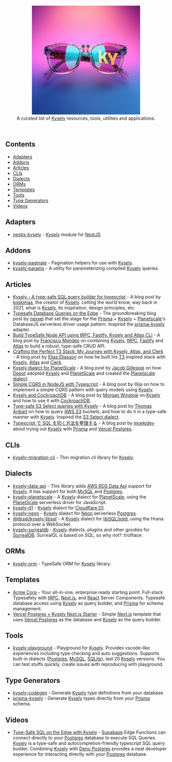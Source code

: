 <p align="center">
  <img src="art.png" />
  <br>
  <span>A curated list of <a href="https://kysely.dev" target="_blank">Kysely</a> resources, tools, utilities and applications.</span>
</p>

<br>

## Contents

- [Adapters](#adapters)
- [Addons](#addons)
- [Articles](#articles)
- [CLIs](#clis)
- [Dialects](#dialects)
- [ORMs](#orms)
- [Templates](#templates)
- [Tools](#tools)
- [Type Generators](#type-generators)
- [Videos](#videos)

## Adapters

- [nestjs-kysely](https://github.com/kazu728/nestjs-kysely) - [Kysely](https://kysely.dev) module for [NestJS](https://nestjs.com/).

## Addons

- [kysely-paginate](https://github.com/charlie-hadden/kysely-paginate) - Pagination helpers for use with [Kysely](https://kysely.dev).
- [kysely-params](https://github.com/jtlapp/kysely-params) - A utility for parameterizing compiled [Kysely](https://kysely.dev) queries.

## Articles

- [Kysely - A type-safe SQL query builder for typescript](https://www.jakso.me/blog/kysely-a-type-safe-sql-query-builder-for-typescript) - A blog post by [koskimas](https://github.com/koskimas), the creator of [Kysely](https://kysely.dev). Letting the world know, way back in 2021, what is [Kysely](https://kysely.dev), its inspiration, design principles, etc.
- [Typesafe Database Queries on the Edge](https://www.nexxel.dev/blog/typesafe-database) - The groundbreaking blog post by [nexxel](https://twitter.com/nexxeln) that set the stage for the [Prisma](https://www.prisma.io) + [Kysely](https://kysely.dev) + [Planetscale](https://planetscale.com)'s DatabaseJS serverless driver usage pattern. Inspired the [prisma-kysely](https://github.com/valtyr/prisma-kysely) adapter.
- [Build TypeSafe Node API using tRPC, Fastify, Kysely and Atlas CLI](https://dev.to/franciscomendes10866/build-typesafe-node-api-using-trpc-fastify-kysely-and-atlas-cli-580c) - A blog post by [Francisco Mendes](https://github.com/FranciscoMendes10866) on combining [Kysely](https://kysely.dev), [tRPC](https://trpc.io), [Fastify](https://www.fastify.io) and [Atlas](https://atlasgo.io/) to build a robust, type-safe CRUD API.
- [Crafting the Perfect T3 Stack: My Journey with Kysely, Atlas, and Clerk](https://eliasson.me/articles/crafting-the-perfect-t3-stack-my-journey-with-kysely-atlas-and-clerk) - A blog post by [Elias Eliasson](https://twitter.com/elitasson) on how he built his [T3](https://create.t3.gg) inspired stack with [Kysely](https://kysely.dev), [Atlas](https://atlasgo.io/) and [Clerk](https://clerk.dev).
- [Kysely dialect for PlanetScale](https://depot.dev/blog/kysely-dialect-planetscale) - A blog post by [Jacob Gillespie](https://twitter.com/jacobwgillespie) on how [Depot](https://depot.dev) adopted [Kysely](https://kysely.dev) and [PlanetScale](https://planetscale.com/) and created the [Planetscale dialect](https://github.com/depot/kysely-planetscale).
- [Simple CQRS in NodeJS with Typescript](https://itnext.io/simple-cqrs-in-nodejs-with-typescript-6da6d3e8a420) - A blog post by Illija on how to implement a simple CQRS pattern with query models using [Kysely](https://kysely.dev).
- [Kysely and CockroachDB](https://morgans-blog.deno.dev/kysely-crdb) - A blog post by [Morgan Winslow](https://github.com/mowinslow2) on [Kysely](https://kysely.dev) and how to use it with [CockroachDB](https://www.cockroachlabs.com).
- [Type-safe S3 Select queries with Kysely](https://dev.to/kumo/type-safe-s3-select-queries-with-kysely-4ge0) - A blog post by [Thomas Aribart](https://twitter.com/aribartt) on how to query [AWS S3](https://aws.amazon.com/s3) buckets, and how to do it in a type-safe manner with [Kysely](https://kysely.dev). Inspired the [S3 Select dialect](https://github.com/igalklebanov/kysely-s3-select).
- [Typescript で SQL を叩く方法を整理する](https://zenn.dev/moekidev/articles/d3db4dc362b93d) - A blog post by [moekidev](https://twitter.com/moekidev) about trying out [Kysely](https://kysely.dev) with [Prisma](https://www.prisma.io) and [Vercel Postgres](https://vercel.com/postgres).

## CLIs

- [kysely-migration-cli](https://github.com/acro5piano/kysely-migration-cli) - Thin migration cli library for [Kysely](https://kysely.dev).

## Dialects

- [kysely-data-api](https://github.com/serverless-stack/kysely-data-api) - This library adds [AWS RDS Data Api](https://docs.aws.amazon.com/rdsdataservice/latest/APIReference/Welcome.html) support for [Kysely](https://kysely.dev). It has support for both [MySQL](https://www.mysql.com) and [Postgres](https://www.postgresql.org).
- [kysely-planetscale](https://github.com/depot/kysely-planetscale) - A [Kysely](https://kysely.dev) dialect for [PlanetScale](https://planetscale.com), using the [PlanetScale](https://planetscale.com) serverless driver for JavaScript.
- [kysely-d1](https://github.com/aidenwallis/kysely-d1) - [Kysely](https://kysely.dev) dialect for [Cloudflare D1](https://developers.cloudflare.com/d1).
- [kysely-neon](https://github.com/seveibar/kysely-neon) - [Kysely](https://kysely.dev) dialect for [Neon](https://neon.tech) serverless [Postgres](https://www.postgresql.org).
- [@libsql/kysely-libsql](https://github.com/libsql/kysely-libsql) - A [Kysely](https://kysely.dev) dialect for [libSQL/sqld](https://github.com/libsql/sqld), using the Hrana protocol over a WebSocket.
- [kysely-surrealdb](https://github.com/igalklebanov/kysely-surrealdb) - [Kysely](https://kysely.dev) dialects, plugins and other goodies for [SurrealDB](https://surrealdb.com). SurrealQL is based on SQL, so why not? :trollface:

## ORMs

- [kysely-orm](https://github.com/seeden/kysely-orm) - TypeSafe ORM for [Kysely](https://kysely.dev) library.

## Templates

- [Acme Corp](https://acme-corp.jumr.dev) - Your all-in-one, enterprise ready starting point. Full-stack Typesafety with [tRPC](https://trpc.io/), [Next.js](https://nextjs.org), and [React](https://react.dev) Server Components. Typesafe database access using [Kysely](https://kysely.dev) as query builder, and [Prisma](https://www.prisma.io) for schema management.
- [Vercel Postgres + Kysely Next.js Starter](https://vercel.com/templates/next.js/postgres-kysely) - Simple [Next.js](https://nextjs.org) template that uses [Vercel Postgres](https://vercel.com/postgres) as the database and [Kysely](https://kysely.dev) as the query builder.

## Tools

- [kysely-playground](https://kyse.link) - Playground for [Kysely](https://kysely.dev). Provides vscode-like experiences including type checking and auto suggestions. Supports built-in dialects ([Postgres](https://postgresql.org), [MySQL](https://www.mysql.com), [SQLite](https://sqlite.org)), last 20 [Kysely](https://kysely.dev) versions. You can test stuffs quickly, create issues with reproducing with playground.

## Type Generators

- [kysely-codegen](https://github.com/RobinBlomberg/kysely-codegen) - Generate [Kysely](https://kysely.dev) type definitions from your database.
- [prisma-kysely](https://github.com/valtyr/prisma-kysely) - Generate [Kysely](https://kysely.dev) types directly from your [Prisma](https://www.prisma.io) schema.

## Videos

- [Type-Safe SQL on the Edge with Kysely](https://youtu.be/zd9a_Lk3jAc) - [Supabase](https://supabase.com) Edge Functions can connect directly to your [Postgres](https://www.postgresql.org) database to execute SQL Queries. [Kysely](https://kysely.dev) is a type-safe and autocompletion-friendly typescript SQL query builder. Combining [Kysely](https://kysely.dev) with [Deno Postgres](https://deno-postgres.com) provides a neat developer experience for interacting directly with your [Postgres](https://www.postgresql.org) database.
